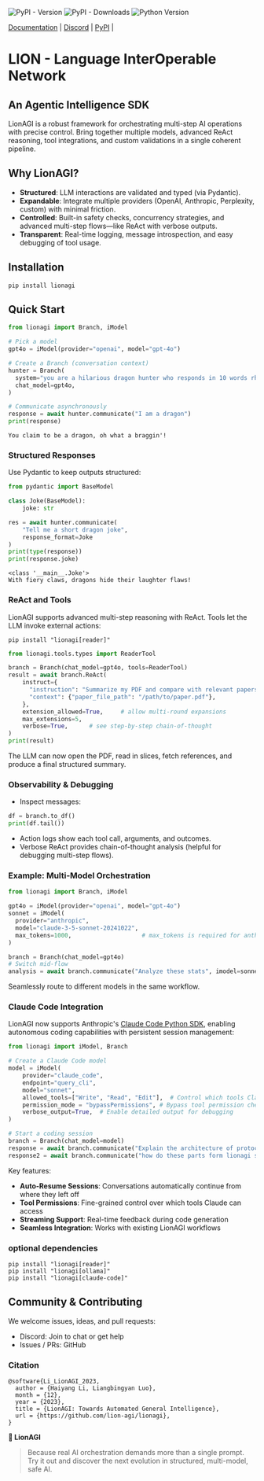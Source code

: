 ![PyPI - Version](https://img.shields.io/pypi/v/lionagi?labelColor=233476aa&color=231fc935)
![PyPI - Downloads](https://img.shields.io/pypi/dm/lionagi?color=blue)
![Python Version](https://img.shields.io/badge/python-3.10%2B-blue)

[Documentation](https://lion-agi.github.io/lionagi/) |
[Discord](https://discord.gg/JDj9ENhUE8) |
[PyPI](https://pypi.org/project/lionagi/) |

# LION - Language InterOperable Network

## An Agentic Intelligence SDK

LionAGI is a robust framework for orchestrating multi-step AI operations with
precise control. Bring together multiple models, advanced ReAct reasoning, tool
integrations, and custom validations in a single coherent pipeline.

## Why LionAGI?

- **Structured**: LLM interactions are validated and typed (via Pydantic).
- **Expandable**: Integrate multiple providers (OpenAI, Anthropic, Perplexity,
  custom) with minimal friction.
- **Controlled**: Built-in safety checks, concurrency strategies, and advanced
  multi-step flows—like ReAct with verbose outputs.
- **Transparent**: Real-time logging, message introspection, and easy debugging
  of tool usage.

## Installation

```
pip install lionagi
```

## Quick Start

```python
from lionagi import Branch, iModel

# Pick a model
gpt4o = iModel(provider="openai", model="gpt-4o")

# Create a Branch (conversation context)
hunter = Branch(
  system="you are a hilarious dragon hunter who responds in 10 words rhymes.",
  chat_model=gpt4o,
)

# Communicate asynchronously
response = await hunter.communicate("I am a dragon")
print(response)
```

```
You claim to be a dragon, oh what a braggin'!
```

### Structured Responses

Use Pydantic to keep outputs structured:

```python
from pydantic import BaseModel

class Joke(BaseModel):
    joke: str

res = await hunter.communicate(
    "Tell me a short dragon joke",
    response_format=Joke
)
print(type(response))
print(response.joke)
```

```
<class '__main__.Joke'>
With fiery claws, dragons hide their laughter flaws!
```

### ReAct and Tools

LionAGI supports advanced multi-step reasoning with ReAct. Tools let the LLM
invoke external actions:

```
pip install "lionagi[reader]"
```

```python
from lionagi.tools.types import ReaderTool

branch = Branch(chat_model=gpt4o, tools=ReaderTool)
result = await branch.ReAct(
    instruct={
      "instruction": "Summarize my PDF and compare with relevant papers.",
      "context": {"paper_file_path": "/path/to/paper.pdf"},
    },
    extension_allowed=True,     # allow multi-round expansions
    max_extensions=5,
    verbose=True,      # see step-by-step chain-of-thought
)
print(result)
```

The LLM can now open the PDF, read in slices, fetch references, and produce a
final structured summary.

### Observability & Debugging

- Inspect messages:

```python
df = branch.to_df()
print(df.tail())
```

- Action logs show each tool call, arguments, and outcomes.
- Verbose ReAct provides chain-of-thought analysis (helpful for debugging
  multi-step flows).

### Example: Multi-Model Orchestration

```python
from lionagi import Branch, iModel

gpt4o = iModel(provider="openai", model="gpt-4o")
sonnet = iModel(
  provider="anthropic",
  model="claude-3-5-sonnet-20241022",
  max_tokens=1000,                    # max_tokens is required for anthropic models
)

branch = Branch(chat_model=gpt4o)
# Switch mid-flow
analysis = await branch.communicate("Analyze these stats", imodel=sonnet)
```

Seamlessly route to different models in the same workflow.

### Claude Code Integration

LionAGI now supports Anthropic's [Claude Code Python SDK](https://github.com/anthropics/claude-code-sdk-python), enabling autonomous coding capabilities with persistent session management:

```python
from lionagi import iModel, Branch

# Create a Claude Code model
model = iModel(
    provider="claude_code",
    endpoint="query_cli",
    model="sonnet",
    allowed_tools=["Write", "Read", "Edit"],  # Control which tools Claude can use
    permission_mode = "bypassPermissions", # Bypass tool permission checks (use with caution!),
    verbose_output=True,  # Enable detailed output for debugging
)

# Start a coding session
branch = Branch(chat_model=model)
response = await branch.communicate("Explain the architecture of protocols, operations, and branch")
response2 = await branch.communicate("how do these parts form lionagi system")
```

Key features:
- **Auto-Resume Sessions**: Conversations automatically continue from where they left off
- **Tool Permissions**: Fine-grained control over which tools Claude can access
- **Streaming Support**: Real-time feedback during code generation
- **Seamless Integration**: Works with existing LionAGI workflows

### optional dependencies

```
pip install "lionagi[reader]"
pip install "lionagi[ollama]"
pip install "lionagi[claude-code]"
```

## Community & Contributing

We welcome issues, ideas, and pull requests:

- Discord: Join to chat or get help
- Issues / PRs: GitHub

### Citation

```
@software{Li_LionAGI_2023,
  author = {Haiyang Li, Liangbingyan Luo},
  month = {12},
  year = {2023},
  title = {LionAGI: Towards Automated General Intelligence},
  url = {https://github.com/lion-agi/lionagi},
}
```

**🦁 LionAGI**

> Because real AI orchestration demands more than a single prompt. Try it out
> and discover the next evolution in structured, multi-model, safe AI.
